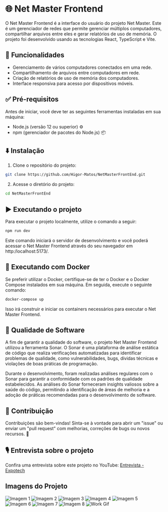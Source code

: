 # 🌐 Net Master Frontend

O Net Master Frontend é a interface do usuário do projeto Net Master. Este é um gerenciador de redes que permite gerenciar múltiplos computadores, compartilhar arquivos entre eles e gerar relatórios de uso de memória. O projeto foi desenvolvido usando as tecnologias React, TypeScript e Vite.

## 🚀 Funcionalidades

- Gerenciamento de vários computadores conectados em uma rede.
- Compartilhamento de arquivos entre computadores em rede.
- Criação de relatórios de uso de memória dos computadores.
- Interface responsiva para acesso por dispositivos móveis.

## ✅ Pré-requisitos

Antes de iniciar, você deve ter as seguintes ferramentas instaladas em sua máquina:

- Node.js (versão 12 ou superior) ⚙️
- npm (gerenciador de pacotes do Node.js) 📦

## ⬇️ Instalação

1. Clone o repositório do projeto:

```bash
git clone https://github.com/Higor-Matos/NetMasterFrontEnd.git
```

2. Acesse o diretório do projeto:

```bash
cd NetMasterFrontEnd
```
## ▶️ Executando o projeto

Para executar o projeto localmente, utilize o comando a seguir:

```bash
npm run dev
```

Este comando iniciará o servidor de desenvolvimento e você poderá acessar o Net Master Frontend através do seu navegador em http:/localhost:5173/.

## 🐳 Executando com Docker

Se preferir utilizar o Docker, certifique-se de ter o Docker e o Docker Compose instalados em sua máquina. Em seguida, execute o seguinte comando:

```bash
docker-compose up
```

Isso irá construir e iniciar os containers necessários para executar o Net Master Frontend.

## 🧪 Qualidade de Software

A fim de garantir a qualidade do software, o projeto Net Master Frontend utilizou a ferramenta Sonar. O Sonar é uma plataforma de análise estática de código que realiza verificações automatizadas para identificar problemas de qualidade, como vulnerabilidades, bugs, dívidas técnicas e violações de boas práticas de programação.

Durante o desenvolvimento, foram realizadas análises regulares com o Sonar para garantir a conformidade com os padrões de qualidade estabelecidos. As análises do Sonar forneceram insights valiosos sobre a saúde do código, permitindo a identificação de áreas de melhoria e a adoção de práticas recomendadas para o desenvolvimento de software.

## 🤝 Contribuição

Contribuições são bem-vindas! Sinta-se à vontade para abrir um "issue" ou enviar um "pull request" com melhorias, correções de bugs ou novos recursos. 🎉

## 🎙️ Entrevista sobre o projeto

Confira uma entrevista sobre este projeto no YouTube: [Entrevista - Expotech](https://www.youtube.com/watch?v=dFQMuRxyf1c)

## Imagens do Projeto

![Imagem 1](imgs/img%20(1).png)
![Imagem 2](imgs/img%20(2).png)
![Imagem 3](imgs/img%20(3).png)
![Imagem 4](imgs/img%20(4).png)
![Imagem 5](imgs/img%20(5).png)
![Imagem 6](imgs/img%20(6).png)
![Imagem 7](imgs/img%20(7).png)
![Imagem 8](imgs/img%20(8).png)
![Work Gif](work.gif)